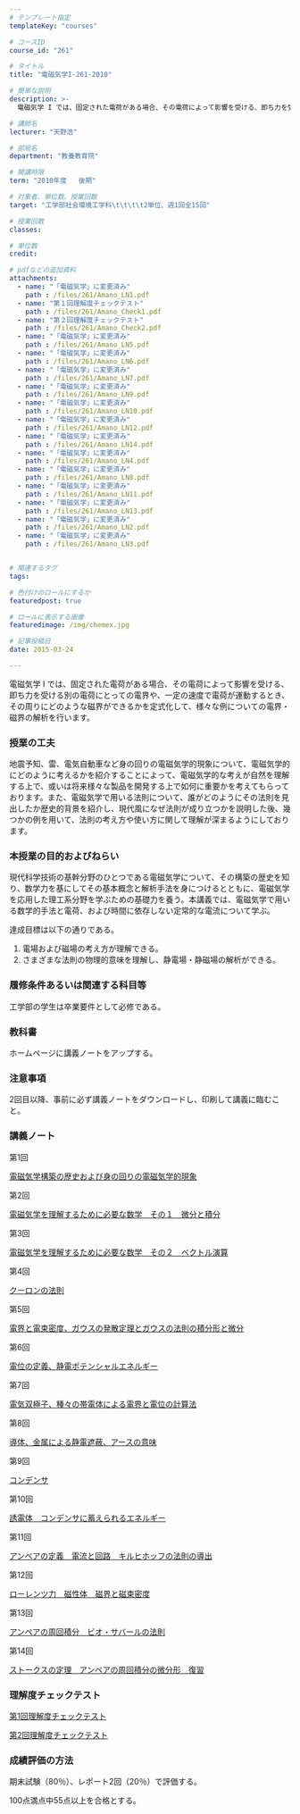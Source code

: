 ```yaml
---
# テンプレート指定
templateKey: "courses"

# コースID
course_id: "261"

# タイトル
title: "電磁気学I-261-2010"

# 簡単な説明
description: >-
  電磁気学 I では、固定された電荷がある場合、その電荷によって影響を受ける、即ち力を受ける別の電荷にとっての電界や、一定の速度で電荷が運動するとき、その周りにどのような磁界ができるかを定式化して、様々...

# 講師名
lecturer: "天野浩"

# 部局名
department: "教養教育院"

# 開講時限
term: "2010年度	後期"

# 対象者、単位数、授業回数
target: "工学部社会環境工学科\t\t\t\t2単位、週1回全15回"

# 授業回数
classes: 

# 単位数
credit: 

# pdfなどの追加資料
attachments: 
  - name: "「電磁気学」に変更済み" 
    path : /files/261/Amano_LN1.pdf
  - name: "第１回理解度チェックテスト" 
    path : /files/261/Amano_Check1.pdf
  - name: "第２回理解度チェックテスト" 
    path : /files/261/Amano_Check2.pdf
  - name: "「電磁気学」に変更済み" 
    path : /files/261/Amano_LN5.pdf
  - name: "「電磁気学」に変更済み" 
    path : /files/261/Amano_LN6.pdf
  - name: "「電磁気学」に変更済み" 
    path : /files/261/Amano_LN7.pdf
  - name: "「電磁気学」に変更済み" 
    path : /files/261/Amano_LN9.pdf
  - name: "「電磁気学」に変更済み" 
    path : /files/261/Amano_LN10.pdf
  - name: "「電磁気学」に変更済み" 
    path : /files/261/Amano_LN12.pdf
  - name: "「電磁気学」に変更済み" 
    path : /files/261/Amano_LN14.pdf
  - name: "「電磁気学」に変更済み" 
    path : /files/261/Amano_LN4.pdf
  - name: "「電磁気学」に変更済み" 
    path : /files/261/Amano_LN8.pdf
  - name: "「電磁気学」に変更済み" 
    path : /files/261/Amano_LN11.pdf
  - name: "「電磁気学」に変更済み" 
    path : /files/261/Amano_LN13.pdf
  - name: "「電磁気学」に変更済み" 
    path : /files/261/Amano_LN2.pdf
  - name: "「電磁気学」に変更済み" 
    path : /files/261/Amano_LN3.pdf


# 関連するタグ
tags:

# 色付けのロールにするか
featuredpost: true

# ロールに表示する画像
featuredimage: /img/chemex.jpg

# 記事投稿日
date: 2015-03-24

---
```

電磁気学 I では、固定された電荷がある場合、その電荷によって影響を受ける、即ち力を受ける別の電荷にとっての電界や、一定の速度で電荷が運動するとき、その周りにどのような磁界ができるかを定式化して、様々な例についての電界・磁界の解析を行います。
### 授業の工夫

地震予知、雷、電気自動車など身の回りの電磁気学的現象について、電磁気学的にどのように考えるかを紹介することによって、電磁気学的な考えが自然を理解する上で、或いは将来様々な製品を開発する上で如何に重要かを考えてもらっております。また、電磁気学で用いる法則について、誰がどのようにその法則を見出したか歴史的背景を紹介し、現代風になぜ法則が成り立つかを説明した後、幾つかの例を用いて、法則の考え方や使い方に関して理解が深まるようにしております。

### 本授業の目的およびねらい

現代科学技術の基幹分野のひとつである電磁気学について、その構築の歴史を知り、数学力を基にしてその基本概念と解析手法を身につけるとともに、電磁気学を応用した理工系分野を学ぶための基礎力を養う。本講義では、電磁気学で用いる数学的手法と電荷、および時間に依存しない定常的な電流について学ぶ。 

達成目標は以下の通りである。 

  1. 電場および磁場の考え方が理解できる。
  2. さまざまな法則の物理的意味を理解し、静電場・静磁場の解析ができる。

### 履修条件あるいは関連する科目等

工学部の学生は卒業要件として必修である。 

### 教科書

ホームページに講義ノートをアップする。 

### 注意事項

2回目以降、事前に必ず講義ノートをダウンロードし、印刷して講義に臨むこと。　

### 講義ノート

第1回


[電磁気学構築の歴史および身の回りの電磁気学的現象](/files/261/Amano_LN1.pdf) 

第2回


[電磁気学を理解するために必要な数学　その１　微分と積分](/files/261/Amano_LN2.pdf) 

第3回


[電磁気学を理解するために必要な数学　その２　ベクトル演算](/files/261/Amano_LN3.pdf) 

第4回


[クーロンの法則](/files/261/Amano_LN4.pdf) 

第5回


[電界と電束密度、ガウスの発散定理とガウスの法則の積分形と微分](/files/261/Amano_LN5.pdf) 

第6回


[電位の定義、静電ポテンシャルエネルギー](/files/261/Amano_LN6.pdf) 

第7回


[電気双極子、種々の帯電体による電界と電位の計算法](/files/261/Amano_LN7.pdf) 

第8回


[導体、金属による静電遮蔽、アースの意味](/files/261/Amano_LN8.pdf) 

第9回


[コンデンサ](/files/261/Amano_LN9.pdf) 

第10回


[誘電体　コンデンサに蓄えられるエネルギー](/files/261/Amano_LN10.pdf) 

第11回


[アンペアの定義　電流と回路　キルヒホッフの法則の導出](/files/261/Amano_LN11.pdf) 

第12回


[ローレンツ力　磁性体　磁界と磁束密度](/files/261/Amano_LN12.pdf) 

第13回


[アンペアの周回積分　ビオ・サバールの法則](/files/261/Amano_LN13.pdf) 

第14回


[ストークスの定理　アンペアの周回積分の微分形　復習](/files/261/Amano_LN14.pdf) 

### 理解度チェックテスト


[第1回理解度チェックテスト](/files/261/Amano_Check1.pdf) 

[第2回理解度チェックテスト](/files/261/Amano_Check2.pdf) 

### 成績評価の方法

期末試験（80％）、レポート2回（20％）で評価する。

100点満点中55点以上を合格とする。

